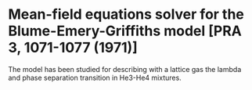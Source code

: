 # Mean-field equations solver for the Blume-Emery-Griffiths model [PRA 3, 1071-1077 (1971)] 
The model has been studied for describing with a lattice gas the lambda and phase separation transition in He3-He4 mixtures.
